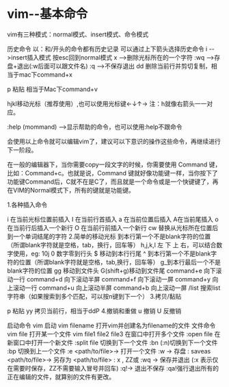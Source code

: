 # vim--基本命令
vim有三种模式：normal模式、insert模式、命令模式

历史命令
以：和/开头的命令都有历史记录 可以通过上下箭头选择历史命令
i  -->insert插入模式 按esc回到normal模式
x -->删除光标所在的一个字符
:wq -->存盘+退出(:w后面可以跟文件名)
:q -->不保存退出
dd 删除当前行并剪切复制，相当于mac下command+x

p 粘贴 相当于Mac下command+v



hjkl移动光标（推荐使用）,也可以使用光标键←↓↑→   注：h就像右箭头一一对应。

:help (mommand) -->显示帮助的命令，也可以使用:help不跟命令



会使用以上命令就可以编辑vim了，建议可以下意识的操作这些命令，再继续进行下一阶段。




在一般的编辑器下，当你需要copy一段文字的时候，你需要使用 Command 键，比如：Command+c。也就是说，Command 键就好像功能键一样，当你按下了功能键Command后，C就不在是C了，而且就是一个命令或是一个快键键了，再在VIM的Normal模式下，所有的键就是功能键。



1.各种插入命令

i 在当前光标位置前插入
I 在当前行首插入
a 在当前位置后插入
A在当前尾插入
o 在当前行后插入一个新行
O 在当前行前插入一个新行
cw 替换从光标所在位置后到一个单词结尾的字符
2.简单的移动光标 到本行第一个不是blank字符的位置（所谓blank字符就是空格，tab，换行，回车等）
h,j,k,l  左 下 上 右，可以结合数字使用，eg: 10j
0 数字零到行头
$ 移动到本行行尾
^ 到本行第一个不是blank字符的位置（所谓blank字符就是空格，tab,换行，回车等）
g_到本行最后一个不是blank字符的位置
gg 移动到文件头
G(shift+g)移动到文件尾
command+e 向下滚动一行
command+d 向下滚动半屏
command+f 向下滚动一屏
command+y 向上滚动一行
command+u 向上滚动半屏
command+b 向上滚动一屏
/list 搜索list字符串（如果搜索到多个匹配，可以按n键到下一个）
3.拷贝/黏贴

p 粘贴
yy 拷贝当前行，相当于ddP
4.撤销和重做
u 撤销
U 反撤销

启动命令
vim 启动
vim filename 打开vim并创建名为filename的文件
文件命令
vim file 打开某一个文件
vim file1 file2 file3 在窗口中打开多个文件
:open file 在新窗口中打开一个新文件
:split file 切换到下一个文件
:bn (:n)切换到下一个文件
:bp 切换到上一个文件
:e <path/to/file>→ 打开一个文件
:w → 存盘
: saveas <path/to/file>→ 另存为 <path/to/file> 
: x ,  ZZ或 :wq → 保存并退出 (:x 表示仅在需要时保存，ZZ不需要输入冒号并回车)
:q!→ 退出不保存 :qa!强行退出所有的正在编辑的文件，就算别的文件有更改。
